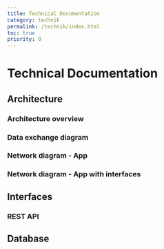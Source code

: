 ```yaml
---
title: Technical Documentation
category: technik
permalink: /technik/index.html
toc: true
priority: 0
---
```


# Technical Documentation

## Architecture



### Architecture overview


### Data exchange diagram


### Network diagram - App


### Network diagram - App with interfaces


## Interfaces

### REST API



## Database